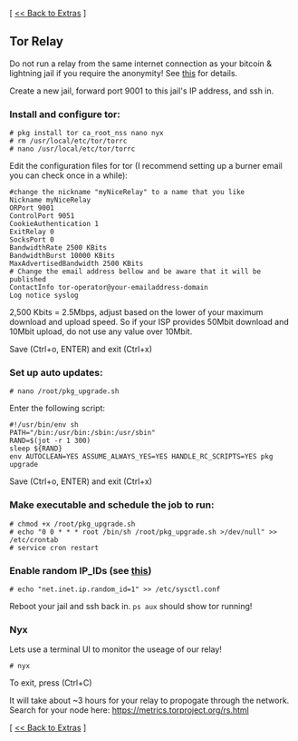 [ [<< Back to Extras](https://github.com/seth586/guides/blob/master/FreeNAS/extras.md) ]

## Tor Relay

Do not run a relay from the same internet connection as your bitcoin & lightning jail if you require the anonymity! See [this](https://research.kudelskisecurity.com/2013/09/04/dont-run-a-tor-router-and-a-hidden-service-from-the-same-connection/) for details.

Create a new jail, forward port 9001 to this jail's IP address, and ssh in.

### Install and configure tor:
```
# pkg install tor ca_root_nss nano nyx
# rm /usr/local/etc/tor/torrc
# nano /usr/local/etc/tor/torrc
```
Edit the configuration files for tor (I recommend setting up a burner email you can check once in a while):
```
#change the nickname "myNiceRelay" to a name that you like
Nickname myNiceRelay
ORPort 9001
ControlPort 9051
CookieAuthentication 1
ExitRelay 0
SocksPort 0
BandwidthRate 2500 KBits
BandwidthBurst 10000 KBits
MaxAdvertisedBandwidth 2500 KBits
# Change the email address bellow and be aware that it will be published
ContactInfo tor-operator@your-emailaddress-domain
Log notice syslog
```
2,500 Kbits = 2.5Mbps, adjust based on the lower of your maximum download and upload speed. So if your ISP provides 50Mbit download and 
10Mbit upload, do not use any value over 10Mbit.

Save (Ctrl+o, ENTER) and exit (Ctrl+x)

### Set up auto updates:
```
# nano /root/pkg_upgrade.sh
```
Enter the following script:
```
#!/usr/bin/env sh
PATH="/bin:/usr/bin:/sbin:/usr/sbin"
RAND=$(jot -r 1 300)
sleep ${RAND}
env AUTOCLEAN=YES ASSUME_ALWAYS_YES=YES HANDLE_RC_SCRIPTS=YES pkg upgrade
```
Save (Ctrl+o, ENTER) and exit (Ctrl+x)

### Make executable and schedule the job to run:
```
# chmod +x /root/pkg_upgrade.sh
# echo "0 0 * * * root /bin/sh /root/pkg_upgrade.sh >/dev/null" >> /etc/crontab
# service cron restart
```
### Enable random IP_IDs (see [this](https://mebsd.com/freebsd-security-hardening/protecting-freebsd-with-sysctl-101.html))
```
# echo "net.inet.ip.random_id=1" >> /etc/sysctl.conf
```

Reboot your jail and ssh back in. `ps aux` should show tor running!

### Nyx

Lets use a terminal UI to monitor the useage of our relay!

```
# nyx
```
To exit, press (Ctrl+C)

It will take about ~3 hours for your relay to propogate through the network. Search for your node here: https://metrics.torproject.org/rs.html


[ [<< Back to Extras](https://github.com/seth586/guides/blob/master/FreeNAS/extras.md) ]
